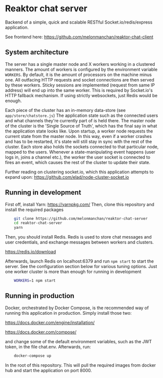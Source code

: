 # Reaktor chat server

Backend of a simple, quick and scalable RESTful Socket.io/redis/express
application.

See frontend here: https://github.com/melonmanchan/reaktor-chat-client

## System architecture
The server has a single master node and X workers working in a clustered
manners. The amount of workers is configured by the environment variable
`WORKERS`. By default, it is the amount of processors on the machine minus one.
All outfacing HTTP requests and socket connections are then served by these
workers. Sticky sessions are implemented (request from same IP address) will
end up into the same worker. This is required by Socket.io's HTTP fallback
mechanism. If using strictly websockets, just Redis would be enough.

Each piece of the cluster has an in-memory data-store (see
`app/store/chatstore.js`) The application state such as the connected users and
what channels they're currently part of is held there. The master node of the
cluster is the 'Single Source of Truth', which has the final say in what the
application state looks like. Upon startup, a worker node requests the current
state from the master node. In this way, even if a worker crashes and has to be
restarted, it's state will still stay in sync with the rest of the cluster.
Each store also holds the sockets connected to that particular node, mapped to
the users. Whenever a state-manipulating event happens (user logs in, joins a
channel etc.), the worker the user socket is connected to fires an event, which
causes the rest of the cluster to update their state.

Further reading on clustering socket.io, which this application attempts to
expand upon: https://github.com/elad/node-cluster-socket.io

## Running in development
First off, install Yarn: https://yarnpkg.com/ Then, clone this repository and
install the required packages

```sh
    git clone https://github.com/melonmanchan/reaktor-chat-server
    cd reaktor-chat-server
    yarn
```

Then, you should install Redis. Redis is used to store chat messages and user
credentials, and exchange messages between workers and clusters.

https://redis.io/download

Afterwards, launch Redis on localhost:6379 and run `npm start` to start the
server. See the configuration section below for various tuning options. Just one
worker cluster is more than enough for running in development

```sh
    WORKERS=1 npm start
```

## Running in production
Docker, orchestrated by Docker Compose, is the recommended way of running this
application in production. Simply install those two:

https://docs.docker.com/engine/installation/

https://docs.docker.com/compose/

and change some of the default environment variables, such as the JWT token, in
the file chat.env. Afterwards, run:

```sh
    docker-compose up
```

In the root of this repository. This will pull the required images from docker
hub and start the application on port 8000.
